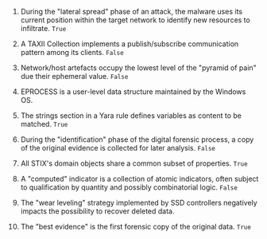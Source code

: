 1. During the "lateral spread" phase of an attack, the malware uses its current position within the target network to identify new resources to infiltrate. `True`

2. A TAXII Collection implements a publish/subscribe communication pattern among its clients. `False`

3. Network/host artefacts occupy the lowest level of the "pyramid of pain" due their ephemeral value. `False`

4. EPROCESS is a user-level data structure maintained by the Windows OS.

5. The strings section in a Yara rule defines variables as content to be matched. `True`

6. During the "identification" phase of the digital forensic process, a copy of the original evidence is collected for later analysis. `False`

7. All STIX's domain objects share a common subset of properties. `True`

8. A "computed" indicator is a collection of atomic indicators, often subject to qualification by quantity and possibly combinatorial logic. `False`

9. The "wear leveling" strategy implemented by SSD controllers negatively impacts the possibility to recover deleted data.

10. The "best evidence" is the first forensic copy of the original data. `True`
